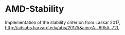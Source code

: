 # AMD-Stability
Implementation of the stability criterion from Laskar 2017, http://adsabs.harvard.edu/abs/2017A&amp;A...605A..72L 
